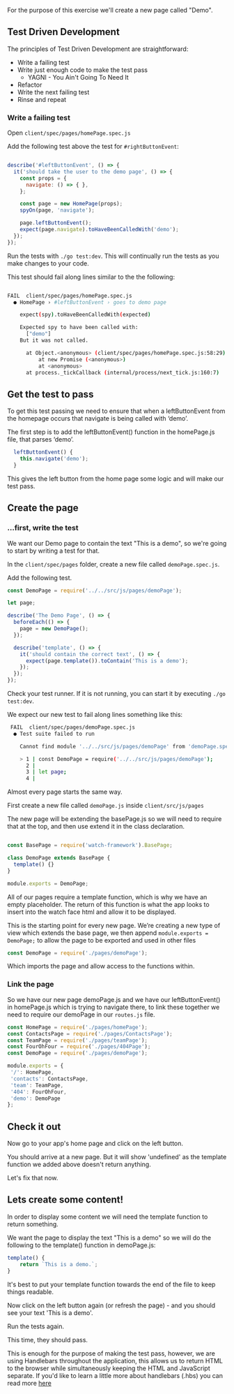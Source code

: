 For the purpose of this exercise we'll create a new page called "Demo".

## Test Driven Development

The principles of Test Driven Development are straightforward:

* Write a failing test
* Write just enough code to make the test pass
  * YAGNI - You Ain't Going To Need It
* Refactor
* Write the next failing test
* Rinse and repeat


### Write a failing test

Open `client/spec/pages/homePage.spec.js`

Add the following test above the test for `#rightButtonEvent`:
```javascript

describe('#leftButtonEvent', () => {
  it('should take the user to the demo page', () => {
    const props = {
      navigate: () => { },
    };

    const page = new HomePage(props);
    spyOn(page, 'navigate');

    page.leftButtonEvent();
    expect(page.navigate).toHaveBeenCalledWith('demo');
  });
});

```
Run the tests with `./go test:dev`. This will continually run the tests as you make changes to your code.

This test should fail along lines similar to the the following:
```bash

FAIL  client/spec/pages/homePage.spec.js
  ● HomePage › #leftButtonEvent › goes to demo page

    expect(spy).toHaveBeenCalledWith(expected)

    Expected spy to have been called with:
      ["demo"]
    But it was not called.

      at Object.<anonymous> (client/spec/pages/homePage.spec.js:58:29)
          at new Promise (<anonymous>)
          at <anonymous>
      at process._tickCallback (internal/process/next_tick.js:160:7)

```

## Get the test to pass

To get this test passing we need to ensure that when a leftButtonEvent from the homepage occurs that navigate is being called with ‘demo’.

The first step is to add the leftButtonEvent() function in the homePage.js file, that parses ‘demo’.

```javascript
  leftButtonEvent() {
    this.navigate('demo');
  }
```
This gives the left button from the home page some logic and will make our test pass.

## Create the page

### ...first, write the test

We want our Demo page to contain the text "This is a demo", so we're going to start by writing a test for that.

In the `client/spec/pages` folder, create a new file called `demoPage.spec.js`.

Add the following test.
```javascript
const DemoPage = require('../../src/js/pages/demoPage');

let page;

describe('The Demo Page', () => {
  beforeEach(() => {
    page = new DemoPage();
  });

  describe('template', () => {
    it('should contain the correct text', () => {
      expect(page.template()).toContain('This is a demo');
    });
  });
});

```
Check your test runner. If it is not running, you can start it by executing `./go test:dev`.

We expect our new test to fail along lines something like this:
```bash
 FAIL  client/spec/pages/demoPage.spec.js
  ● Test suite failed to run

    Cannot find module '../../src/js/pages/demoPage' from 'demoPage.spec.js'

    > 1 | const DemoPage = require('../../src/js/pages/demoPage');
      2 | 
      3 | let page;
      4 | 
```

Almost every page starts the same way.

First create a new file called `demoPage.js` inside `client/src/js/pages`

The new page will be extending the basePage.js so we will need to require that at the top, and then use extend it in the class declaration.

```javascript

const BasePage = require('watch-framework').BasePage;

class DemoPage extends BasePage {
  template() {}
}

module.exports = DemoPage;

```
All of our pages require a template function, which is why we have an empty placeholder. The return of this function is what the app looks to insert into the watch face html and allow it to be displayed.

This is the starting point for every new page. We’re creating a new type of view which extends the base page, we then append `module.exports = DemoPage;` to allow the page to be exported and used in other files

```javascript
const DemoPage = require('./pages/demoPage');
```
Which imports the page and allow access to the functions within.

### Link the page

So we have our new page demoPage.js and we have our leftButtonEvent() in homePage.js which is trying to navigate there, to link these together we need to require our demoPage in our `routes.js` file.

```javascript
const HomePage = require('./pages/homePage');
const ContactsPage = require('./pages/ContactsPage');
const TeamPage = require('./pages/teamPage');
const FourOhFour = require('./pages/404Page');
const DemoPage = require('./pages/demoPage');

module.exports = {
 '/': HomePage,
 'contacts': ContactsPage,
 'team': TeamPage,
 '404': FourOhFour,
 'demo': DemoPage
};
```

## Check it out
Now go to your app's home page and click on the left button.

You should arrive at a new page. But it will show 'undefined' as the template function we added above doesn't return anything.

Let's fix that now.

## Lets create some content!

In order to display some content we will need the template function to return something.

We want the page to display the text "This is a demo" so we will do the following to the template() function in demoPage.js:
```javascript
template() {
    return `This is a demo.`;
}
```
It's best to put your template function towards the end of the file to keep things readable.

Now click on the left button again (or refresh the page) - and you should see your text 'This is a demo'.

Run the tests again.

This time, they should pass.

This is enough for the purpose of making the test pass, however, we are using Handlebars throughout the application, this allows us to return HTML to the browser while simultaneously keeping the HTML and JavaScript separate. If you'd like to learn a little more about handlebars (.hbs) you can read more [here](https://www.sitepoint.com/a-beginners-guide-to-handlebars/) 
